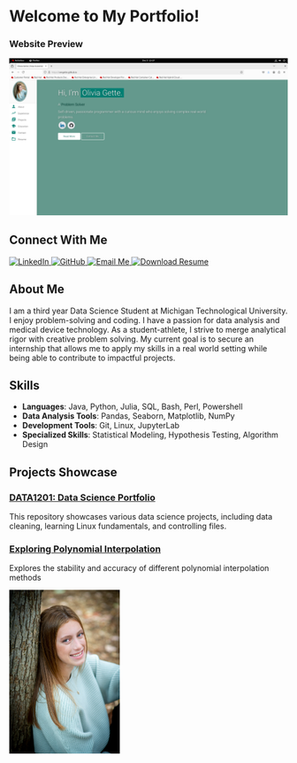# Welcome to My Portfolio!

### Website Preview
<p align="center"> 
  <kbd>
    <a href="https://omgette.github.io" target="_blank"><img src="examples/preview_o.png">
  </a>
  </kbd>
</p>

## Connect With Me
<div align="left">
  <a href="https://www.linkedin.com/in/olivia-gette-2702062a7/">
    <img src="https://img.shields.io/badge/LinkedIn-Connect-blue?style=for-the-badge&logo=linkedin" alt="LinkedIn">
  </a>
  <a href="https://github.com/omgette">
    <img src="https://img.shields.io/badge/GitHub-Visit-lightgrey?style=for-the-badge&logo=github" alt="GitHub">
  </a>
  <a href="https://mail.google.com/mail/?view=cm&to=olivia.gette@gmail.com">
    <img src="https://img.shields.io/badge/Email-Me-red?style=for-the-badge&logo=gmail" alt="Email Me">
  </a>
  <a href="Gette_Olivia_Resume.pdf">
    <img src="https://img.shields.io/badge/Resume-Download-green?style=for-the-badge" alt="Download Resume">
  </a>
</div>

## About Me

I am a third year Data Science Student at Michigan Technological University. I enjoy problem-solving and coding. I have a passion for data analysis and medical device technology. As a student-athlete, I strive to merge analytical rigor with creative problem solving. My current goal is to secure an internship that allows me to apply my skills in a real world setting while being able to contribute to impactful projects. 

## Skills

- **Languages**: Java, Python, Julia, SQL, Bash, Perl, Powershell
- **Data Analysis Tools**: Pandas, Seaborn, Matplotlib, NumPy  
- **Development Tools**: Git, Linux, JupyterLab
- **Specialized Skills**: Statistical Modeling, Hypothesis Testing, Algorithm Design

## Projects Showcase

### [DATA1201: Data Science Portfolio](https://github.com/omgette/data1201)
This repository showcases various data science projects, including data cleaning, learning Linux fundamentals, and controlling files.

### [Exploring Polynomial Interpolation](https://github.com/omgette/omgette.github.io/blob/main/FinalProject.ipynb)
Explores the stability and accuracy of different polynomial interpolation methods

<div style="text-align: left;">
    <img src="https://github.com/omgette/omgette.github.io/blob/main/assets/img/oliviagette.jpg" alt="Olivia Gette" width="200" align="left">
</div>
